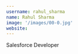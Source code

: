 ```yaml
---
username: rahul_sharma
name: Rahul Sharma
image: '/images/00-0.jpg'
website: 
---
```

Salesforce Developer
